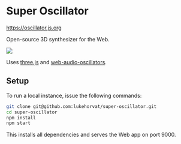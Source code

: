 # Super Oscillator

https://oscillator.js.org

Open-source 3D synthesizer for the Web.

![](https://i.imgur.com/QqcEvAT.gif)

Uses [three.js](https://threejs.org) and [web-audio-oscillators](https://github.com/lukehorvat/web-audio-oscillators).

## Setup

To run a local instance, issue the following commands:

```sh
git clone git@github.com:lukehorvat/super-oscillator.git
cd super-oscillator
npm install
npm start
```

This installs all dependencies and serves the Web app on port 9000.
